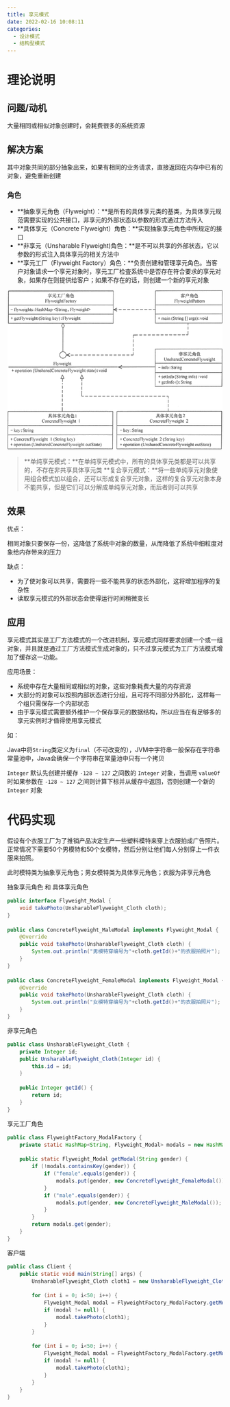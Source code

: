 ```yaml
---
title: 享元模式
date: 2022-02-16 10:08:11
categories:
  - 设计模式
  - 结构型模式
---
```


# 理论说明

## 问题/动机

大量相同或相似对象创建时，会耗费很多的系统资源

## 解决方案

其中对象共同的部分抽象出来，如果有相同的业务请求，直接返回在内存中已有的对象，避免重新创建

### 角色

- **抽象享元角色（Flyweight）：**是所有的具体享元类的基类，为具体享元规范需要实现的公共接口，非享元的外部状态以参数的形式通过方法传入
- **具体享元（Concrete Flyweight）角色：**实现抽象享元角色中所规定的接口
- **非享元（Unsharable Flyweight)角色：**是不可以共享的外部状态，它以参数的形式注入具体享元的相关方法中
- **享元工厂（Flyweight Factory）角色：**负责创建和管理享元角色。当客户对象请求一个享元对象时，享元工厂检査系统中是否存在符合要求的享元对象，如果存在则提供给客户；如果不存在的话，则创建一个新的享元对象

![享元模式的结构图](享元模式\3-1Q115161342242.gif)

> **单纯享元模式：**在单纯享元模式中，所有的具体享元类都是可以共享的，不存在非共享具体享元类
> **复合享元模式：**将一些单纯享元对象使用组合模式加以组合，还可以形成复合享元对象，这样的复合享元对象本身不能共享，但是它们可以分解成单纯享元对象，而后者则可以共享

## 效果

优点：

相同对象只要保存一份，这降低了系统中对象的数量，从而降低了系统中细粒度对象给内存带来的压力

缺点：

- 为了使对象可以共享，需要将一些不能共享的状态外部化，这将增加程序的复杂性
- 读取享元模式的外部状态会使得运行时间稍微变长

## 应用

享元模式其实是工厂方法模式的一个改进机制，享元模式同样要求创建一个或一组对象，并且就是通过工厂方法模式生成对象的，只不过享元模式为工厂方法模式增加了缓存这一功能。

应用场景：

- 系统中存在大量相同或相似的对象，这些对象耗费大量的内存资源
- 大部分的对象可以按照内部状态进行分组，且可将不同部分外部化，这样每一个组只需保存一个内部状态
- 由于享元模式需要额外维护一个保存享元的数据结构，所以应当在有足够多的享元实例时才值得使用享元模式

如：

Java中将`String`类定义为`final`（不可改变的），JVM中字符串一般保存在字符串常量池中，Java会确保一个字符串在常量池中只有一个拷贝

`Integer` 默认先创建并缓存 `-128 ~ 127` 之间数的 `Integer` 对象，当调用 `valueOf` 时如果参数在 `-128 ~ 127` 之间则计算下标并从缓存中返回，否则创建一个新的 `Integer` 对象

# 代码实现

假设有个衣服工厂为了推销产品决定生产一些塑料模特来穿上衣服拍成广告照片。正常情况下需要50个男模特和50个女模特，然后分别让他们每人分别穿上一件衣服来拍照。

此时模特类为抽象享元角色；男女模特类为具体享元角色；衣服为非享元角色

抽象享元角色 和 具体享元角色

```java
public interface Flyweight_Modal {
    void takePhoto(UnsharableFlyweight_Cloth cloth);
}

public class ConcreteFlyweight_MaleModal implements Flyweight_Modal {
    @Override
    public void takePhoto(UnsharableFlyweight_Cloth cloth) {
        System.out.println("男模特穿编号为"+cloth.getId()+"的衣服拍照片");
    }
}

public class ConcreteFlyweight_FemaleModal implements Flyweight_Modal {
    @Override
    public void takePhoto(UnsharableFlyweight_Cloth cloth) {
        System.out.println("女模特穿编号为"+cloth.getId()+"的衣服拍照片");
    }
}
```

非享元角色

```java
public class UnsharableFlyweight_Cloth {
    private Integer id;
    public UnsharableFlyweight_Cloth(Integer id) {
        this.id = id;
    }

    public Integer getId() {
        return id;
    }
}
```

享元工厂角色

```java
public class FlyweightFactory_ModalFactory {
    private static HashMap<String, Flyweight_Modal> modals = new HashMap<>();

    public static Flyweight_Modal getModal(String gender) {
        if (!modals.containsKey(gender)) {
            if ("female".equals(gender)) {
                modals.put(gender, new ConcreteFlyweight_FemaleModal());
            }
            if ("male".equals(gender)) {
                modals.put(gender, new ConcreteFlyweight_MaleModal());
            }
        }
        return modals.get(gender);
    }
}
```

客户端

```java
public class Client {
    public static void main(String[] args) {
        UnsharableFlyweight_Cloth cloth1 = new UnsharableFlyweight_Cloth(0);

        for (int i = 0; i<50; i++) {
            Flyweight_Modal modal = FlyweightFactory_ModalFactory.getModal("female");
            if (modal != null) {
                modal.takePhoto(cloth1);
            }
        }

        for (int i = 0; i<50; i++) {
            Flyweight_Modal modal = FlyweightFactory_ModalFactory.getModal("male");
            if (modal != null) {
                modal.takePhoto(cloth1);
            }
        }
    }
}
```